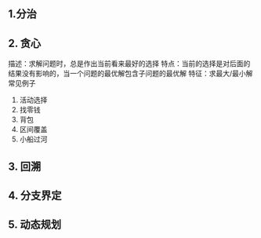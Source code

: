 ## 1.分治



## 2. 贪心
描述：求解问题时，总是作出当前看来最好的选择
特点：当前的选择是对后面的结果没有影响的，当一个问题的最优解包含子问题的最优解
特征：求最大/最小解
常见例子
1. 活动选择
2. 找零钱
3. 背包
4. 区间覆盖
5. 小船过河


## 3. 回溯


## 4. 分支界定


## 5. 动态规划